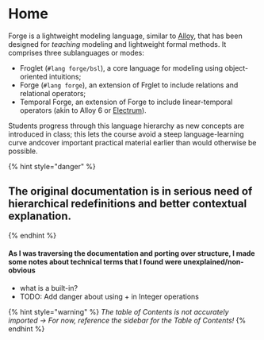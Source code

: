 # Home

Forge is a lightweight modeling language, similar to [Alloy](https://alloytools.org), that has been designed for _teaching_ modeling and lightweight formal methods. It comprises three sublanguages or modes:

* Froglet (`#lang forge/bsl`), a core language for modeling using object-oriented intuitions;
* Forge (`#lang forge`), an extension of Frglet to include relations and relational operators;
* Temporal Forge, an extension of Forge to include linear-temporal operators (akin to Alloy 6 or [Electrum](https://github.com/haslab/Electrum)).

Students progress through this language hierarchy as new concepts are introduced in class; this lets the course avoid a steep language-learning curve andcover important practical material earlier than would otherwise be possible.

{% hint style="danger" %}
## The original documentation is in serious need of hierarchical redefinitions and better contextual explanation.
{% endhint %}

#### As I was traversing the documentation and porting over structure, I made some notes about technical terms that I found were unexplained/non-obvious

* what is a built-in?
* TODO: Add danger about using + in Integer operations

{% hint style="warning" %}
_The table of Contents is not accurately imported -> For now, reference the sidebar for the Table of Contents!_
{% endhint %}

~~~~
